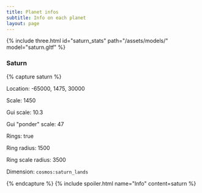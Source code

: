 ```yaml
---
title: Planet infos
subtitle: Info on each planet
layout: page
---
```

{% include three.html id="saturn_stats" path="/assets/models/" model="saturn.gltf" %}
### Saturn
{% capture saturn %}

Location: -65000, 1475, 30000

Scale: 1450

Gui scale: 10.3

Gui "ponder" scale: 47

Rings: true

Ring radius: 1500

Ring scale radius: 3500

Dimension: `cosmos:saturn_lands`

{% endcapture %} {% include spoiler.html name="Info" content=saturn %}


